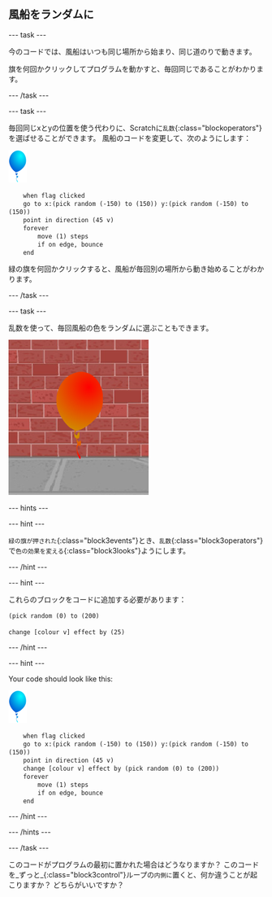 ## 風船をランダムに

--- task ---

今のコードでは、風船はいつも同じ場所から始まり、同じ道のりで動きます。

旗を何回かクリックしてプログラムを動かすと、毎回同じであることがわかります。

--- /task ---

--- task ---

毎回同じxとyの位置を使う代わりに、Scratchに`乱数`{:class="blockoperators"}を選ばせることができます。 風船のコードを変更して、次のようにします：

![風船のスプライト](images/balloon-sprite.png)

```blocks3
    when flag clicked
    go to x:(pick random (-150) to (150)) y:(pick random (-150) to (150))
    point in direction (45 v)
    forever
        move (1) steps
        if on edge, bounce
    end
```

緑の旗を何回かクリックすると、風船が毎回別の場所から動き始めることがわかります。

--- /task ---

--- task ---

乱数を使って、毎回風船の色をランダムに選ぶこともできます。

![赤い風船のスプライト](images/balloons-colour.png)

--- hints ---

--- hint ---

`緑の旗が押された`{:class="block3events"}とき、`乱数`{:class="block3operators"}で`色の効果を変える`{:class="block3looks"}ようにします。

--- /hint ---

--- hint ---

これらのブロックをコードに追加する必要があります：

```blocks3
(pick random (0) to (200)

change [colour v] effect by (25)
```

--- /hint ---

--- hint ---

Your code should look like this:

![風船のスプライト](images/balloon-sprite.png)

```blocks3
    when flag clicked
    go to x:(pick random (-150) to (150)) y:(pick random (-150) to (150))
    point in direction (45 v)
    change [colour v] effect by (pick random (0) to (200))
    forever
        move (1) steps
        if on edge, bounce
    end
```

--- /hint ---


--- /hints ---

--- /task ---

このコードがプログラムの最初に置かれた場合はどうなりますか？ このコードを_ずっと_{:class="block3control"}ループの`内側に`置くと、何か違うことが起こりますか？ どちらがいいですか？
